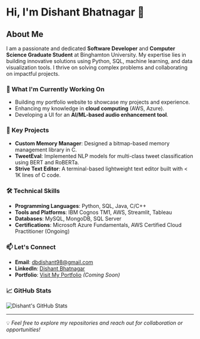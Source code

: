 # Hi, I'm Dishant Bhatnagar 👋

## About Me
I am a passionate and dedicated **Software Developer** and **Computer Science Graduate Student** at Binghamton University. My expertise lies in building innovative solutions using Python, SQL, machine learning, and data visualization tools. I thrive on solving complex problems and collaborating on impactful projects.

### 🌱 What I'm Currently Working On
- Building my portfolio website to showcase my projects and experience.
- Enhancing my knowledge in **cloud computing** (AWS, Azure).
- Developing a UI for an **AI/ML-based audio enhancement tool**.

### 🔭 Key Projects
- **Custom Memory Manager**: Designed a bitmap-based memory management library in C.
- **TweetEval**: Implemented NLP models for multi-class tweet classification using BERT and RoBERTa.
- **Strive Text Editor**: A terminal-based lightweight text editor built with < 1K lines of C code.

### 🛠️ Technical Skills
- **Programming Languages**: Python, SQL, Java, C/C++
- **Tools and Platforms**: IBM Cognos TM1, AWS, Streamlit, Tableau
- **Databases**: MySQL, MongoDB, SQL Server
- **Certifications**: Microsoft Azure Fundamentals, AWS Certified Cloud Practitioner (Ongoing)

### 📫 Let's Connect
- **Email**: dbdishant98@gmail.com
- **LinkedIn**: [Dishant Bhatnagar](https://www.linkedin.com/in/dishantbhatnagar/)
- **Portfolio**: [Visit My Portfolio](#) *(Coming Soon)*

### 📈 GitHub Stats
![Dishant's GitHub Stats](https://github-readme-stats.vercel.app/api?username=dishantbhatnagar&show_icons=true&theme=radical)

---
💡 *Feel free to explore my repositories and reach out for collaboration or opportunities!*
